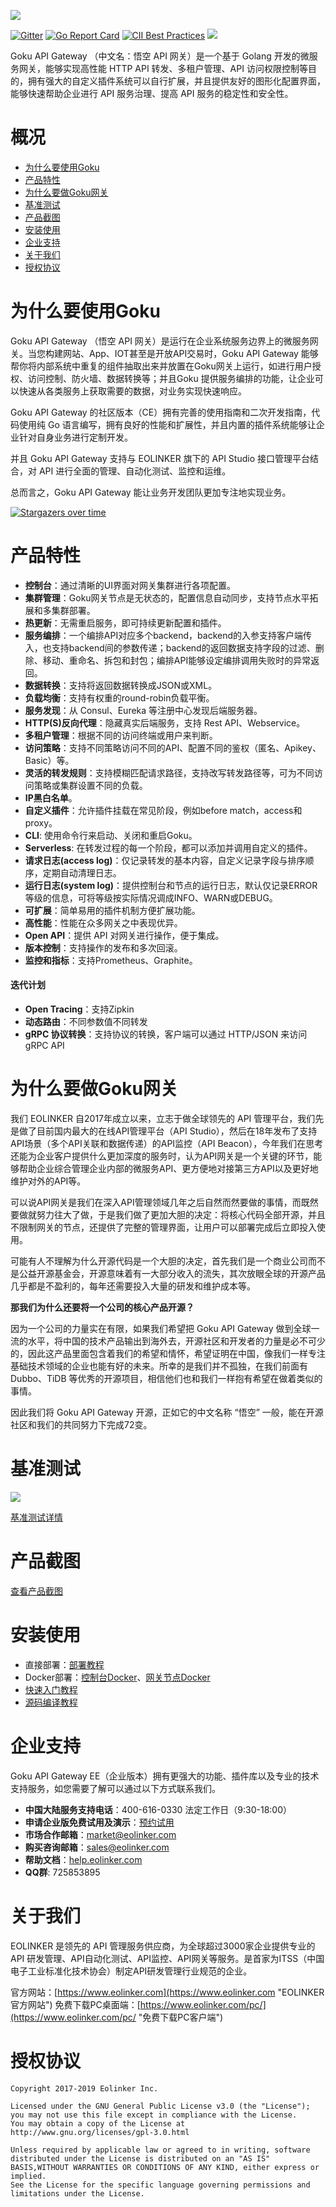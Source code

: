 ![](https://data.eolinker.com/6IvqUL3cb40efeca8cf4fdc034286bd946b130b45d50bd8.jpg)

[![Gitter](https://badges.gitter.im/goku-api-gateway/community.svg)](https://gitter.im/goku-api-gateway/community?utm_source=badge&utm_medium=badge&utm_campaign=pr-badge) [![Go Report Card](https://goreportcard.com/badge/github.com/eolinker/goku-api-gateway)](https://goreportcard.com/report/github.com/eolinker/goku-api-gateway) [![CII Best Practices](https://bestpractices.coreinfrastructure.org/projects/3214/badge)](https://bestpractices.coreinfrastructure.org/projects/3214) ![](https://img.shields.io/badge/license-GPL3.0-blue.svg)

Goku API Gateway （中文名：悟空 API 网关）是一个基于 Golang 开发的微服务网关，能够实现高性能 HTTP API 转发、多租户管理、API 访问权限控制等目的，拥有强大的自定义插件系统可以自行扩展，并且提供友好的图形化配置界面，能够快速帮助企业进行 API 服务治理、提高 API 服务的稳定性和安全性。

# 概况

- [为什么要使用Goku](#为什么要使用Goku "为什么要使用Goku")
- [产品特性](#产品特性 "产品特性")
- [为什么要做Goku网关](#为什么要做Goku网关 "为什么要做Goku网关")
- [基准测试](#基准测试 "基准测试")
- [产品截图](#产品截图 "产品截图")
- [安装使用](#安装使用 "安装使用")
- [企业支持](#企业支持 "企业支持")
- [关于我们](#关于我们 "关于我们")
- [授权协议](#授权协议 "授权协议")

# 为什么要使用Goku
Goku API Gateway （悟空 API 网关）是运行在企业系统服务边界上的微服务网关。当您构建网站、App、IOT甚至是开放API交易时，Goku API Gateway 能够帮你将内部系统中重复的组件抽取出来并放置在Goku网关上运行，如进行用户授权、访问控制、防火墙、数据转换等；并且Goku 提供服务编排的功能，让企业可以快速从各类服务上获取需要的数据，对业务实现快速响应。

Goku API Gateway 的社区版本（CE）拥有完善的使用指南和二次开发指南，代码使用纯 Go 语言编写，拥有良好的性能和扩展性，并且内置的插件系统能够让企业针对自身业务进行定制开发。

并且 Goku API Gateway 支持与 EOLINKER 旗下的 API Studio 接口管理平台结合，对 API 进行全面的管理、自动化测试、监控和运维。

总而言之，Goku API Gateway 能让业务开发团队更加专注地实现业务。

[![Stargazers over time](https://starchart.cc/eolinker/goku-api-gateway.svg)](#)

# 产品特性
- **控制台**：通过清晰的UI界面对网关集群进行各项配置。
- **集群管理**：Goku网关节点是无状态的，配置信息自动同步，支持节点水平拓展和多集群部署。
- **热更新**：无需重启服务，即可持续更新配置和插件。
- **服务编排**：一个编排API对应多个backend，backend的入参支持客户端传入，也支持backend间的参数传递；backend的返回数据支持字段的过滤、删除、移动、重命名、拆包和封包；编排API能够设定编排调用失败时的异常返回。
- **数据转换**：支持将返回数据转换成JSON或XML。
- **负载均衡**：支持有权重的round-robin负载平衡。
- **服务发现**：从 Consul、Eureka 等注册中心发现后端服务器。
- **HTTP(S)反向代理**：隐藏真实后端服务，支持 Rest API、Webservice。
- **多租户管理**：根据不同的访问终端或用户来判断。
- **访问策略**：支持不同策略访问不同的API、配置不同的鉴权（匿名、Apikey、Basic）等。
- **灵活的转发规则**：支持模糊匹配请求路径，支持改写转发路径等，可为不同访问策略或集群设置不同的负载。
- **IP黑白名单**。
- **自定义插件**：允许插件挂载在常见阶段，例如before match，access和proxy。
- **CLI**: 使用命令行来启动、关闭和重启Goku。
- **Serverless**: 在转发过程的每一个阶段，都可以添加并调用自定义的插件。
- **请求日志(access log)**：仅记录转发的基本内容，自定义记录字段与排序顺序，定期自动清理日志。
- **运行日志(system log)**：提供控制台和节点的运行日志，默认仅记录ERROR等级的信息，可将等级按实际情况调成INFO、WARN或DEBUG。
- **可扩展**：简单易用的插件机制方便扩展功能。
- **高性能**：性能在众多网关之中表现优异。
- **Open API**：提供 API 对网关进行操作，便于集成。
- **版本控制**：支持操作的发布和多次回滚。
- **监控和指标**：支持Prometheus、Graphite。

#### 迭代计划
- **Open Tracing**：支持Zipkin
- **动态路由**：不同参数值不同转发
- **gRPC 协议转换**：支持协议的转换，客户端可以通过 HTTP/JSON 来访问 gRPC API

# 为什么要做Goku网关
我们 EOLINKER 自2017年成立以来，立志于做全球领先的 API 管理平台，我们先是做了目前国内最大的在线API管理平台（API Studio），然后在18年发布了支持API场景（多个API关联和数据传递）的API监控（API Beacon），今年我们在思考还能为企业客户提供什么更加深度的服务时，认为API网关是一个关键的环节，能够帮助企业综合管理企业内部的微服务API、更方便地对接第三方API以及更好地维护对外的API等。

可以说API网关是我们在深入API管理领域几年之后自然而然要做的事情，而既然要做就努力往大了做，于是我们做了更加大胆的决定：将核心代码全部开源，并且不限制网关的节点，还提供了完整的管理界面，让用户可以部署完成后立即投入使用。

可能有人不理解为什么开源代码是一个大胆的决定，首先我们是一个商业公司而不是公益开源基金会，开源意味着有一大部分收入的流失，其次放眼全球的开源产品几乎都是不盈利的，每年还需要投入大量的研发和维护成本等。

**那我们为什么还要将一个公司的核心产品开源？**

因为一个公司的力量实在有限，如果我们希望把 Goku API Gateway 做到全球一流的水平，将中国的技术产品输出到海外去，开源社区和开发者的力量是必不可少的，因此这产品里面包含着我们的希望和情怀，希望证明在中国，像我们一样专注基础技术领域的企业也能有好的未来。所幸的是我们并不孤独，在我们前面有 Dubbo、TiDB 等优秀的开源项目，相信他们也和我们一样抱有希望在做着类似的事情。

因此我们将 Goku API Gateway 开源，正如它的中文名称 “悟空” 一般，能在开源社区和我们的共同努力下完成72变。

# 基准测试
![](https://data.eolinker.com/p7NFG6lb4c73b26cc880e838fe45aa31bc037b7415e3770.jpg)

[基准测试详情](https://help.eolinker.com/#/tutorial/?groupID=c-362&productID=19#tip7 "Benchmark Detail")

# 产品截图

[查看产品截图](https://github.com/eolinker/goku-api-gateway/blob/master/docs/CONSOLE_PREVIEW_CN.md "查看产品截图")

# 安装使用
* 直接部署：[部署教程](https://help.eolinker.com/#/tutorial/?groupID=c-371&productID=19 "部署教程")
* Docker部署：[控制台Docker](https://hub.docker.com/r/eolinker/goku-api-gateway-ce-console "控制台Docker")、[网关节点Docker](https://hub.docker.com/r/eolinker/goku-api-gateway-ce-node "网关节点Docker")
* [快速入门教程](https://help.eolinker.com/#/tutorial/?groupID=c-307&productID=19 "快速入门教程")
* [源码编译教程](https://help.eolinker.com/#/tutorial/?groupID=c-350&productID=19 "源码编译")

# 企业支持
Goku API Gateway EE（企业版本）拥有更强大的功能、插件库以及专业的技术支持服务，如您需要了解可以通过以下方式联系我们。
- **中国大陆服务支持电话**：400-616-0330 法定工作日（9:30-18:00）
- **申请企业版免费试用及演示**：[预约试用](https://wj.qq.com/s2/2150032/4b5e "预约试用")
- **市场合作邮箱**：market@eolinker.com
- **购买咨询邮箱**：sales@eolinker.com
- **帮助文档**：[help.eolinker.com](help.eolinker.com "help.eolinker.com")
- **QQ群**: 725853895

# 关于我们
EOLINKER 是领先的 API 管理服务供应商，为全球超过3000家企业提供专业的 API 研发管理、API自动化测试、API监控、API网关等服务。是首家为ITSS（中国电子工业标准化技术协会）制定API研发管理行业规范的企业。

官方网站：[https://www.eolinker.com](https://www.eolinker.com "EOLINKER官方网站")
免费下载PC桌面端：[https://www.eolinker.com/pc/](https://www.eolinker.com/pc/ "免费下载PC客户端")

# 授权协议
```
Copyright 2017-2019 Eolinker Inc.

Licensed under the GNU General Public License v3.0 (the "License");
you may not use this file except in compliance with the License.
You may obtain a copy of the License at http://www.gnu.org/licenses/gpl-3.0.html

Unless required by applicable law or agreed to in writing, software distributed under the License is distributed on an "AS IS" BASIS,WITHOUT WARRANTIES OR CONDITIONS OF ANY KIND, either express or implied.
See the License for the specific language governing permissions and limitations under the License.
```
